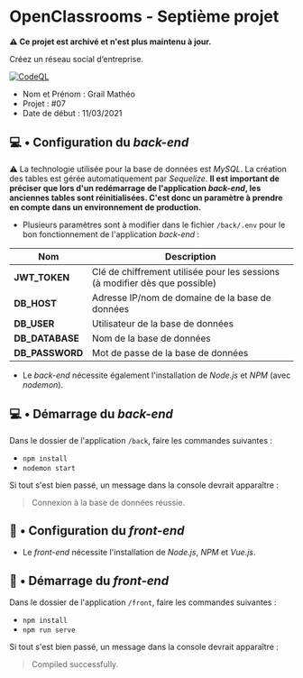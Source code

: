 # OpenClassrooms - Septième projet
**⚠️ Ce projet est archivé et n'est plus maintenu à jour.**

Créez un réseau social d’entreprise.

[![CodeQL](https://github.com/matheograil/MatheoGrail_7_11032021/actions/workflows/codeql-analysis.yml/badge.svg)](https://github.com/matheograil/MatheoGrail_7_11032021/actions/workflows/codeql-analysis.yml)
- Nom et Prénom : Grail Mathéo
- Projet : #07
- Date de début : 11/03/2021
## 💻 • Configuration du _back-end_
⚠️ La technologie utilisée pour la base de données est _MySQL_. La création des tables est gérée automatiquement par _Sequelize_. **Il est important de préciser que lors d'un redémarrage de l'application _back-end_, les anciennes tables sont réinitialisées. C'est donc un paramètre à prendre en compte dans un environnement de production.**
* Plusieurs paramètres sont à modifier dans le fichier `/back/.env` pour le bon fonctionnement de l'application _back-end_ :

| Nom  | Description |
| --- | --- |
| **JWT_TOKEN** | Clé de chiffrement utilisée pour les sessions (à modifier dès que possible) |
| **DB_HOST** | Adresse IP/nom de domaine de la base de données |
| **DB_USER** | Utilisateur de la base de données |
| **DB_DATABASE** | Nom de la base de données |
| **DB_PASSWORD** | Mot de passe de la base de données |
* Le _back-end_ nécessite également l'installation de _Node.js_ et _NPM_ (avec _nodemon_).
## 💻 • Démarrage du _back-end_
Dans le dossier de l'application `/back`, faire les commandes suivantes :
* `npm install`
* `nodemon start`

Si tout s'est bien passé, un message dans la console devrait apparaître :
> Connexion à la base de données réussie.
## 🎨 • Configuration du _front-end_
* Le _front-end_ nécessite l'installation de _Node.js_,  _NPM_ et _Vue.js_.
## 🎨 • Démarrage du _front-end_
Dans le dossier de l'application `/front`, faire les commandes suivantes :
* `npm install`
* `npm run serve`

Si tout s'est bien passé, un message dans la console devrait apparaître :
>  Compiled successfully.
